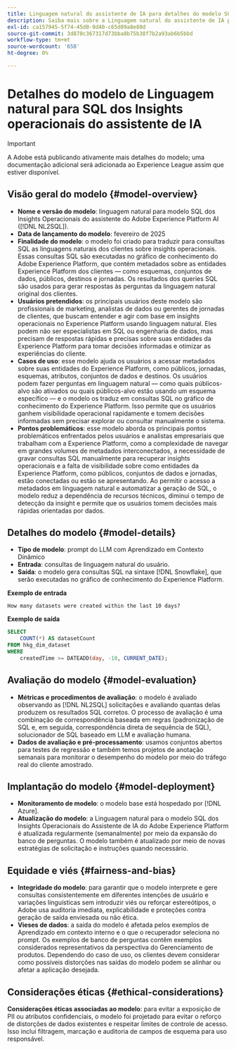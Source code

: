 ```yaml
---
title: Linguagem natural do assistente de IA para detalhes do modelo SQL
description: Saiba mais sobre a Linguagem natural do assistente de IA para o modelo de IA do SQL.
exl-id: ca157945-5f74-45d0-9d40-c65d09a8e80d
source-git-commit: 3d870c367317d73bba8b75b38f7b2a93ab6b5bbd
workflow-type: tm+mt
source-wordcount: '658'
ht-degree: 0%

---
```


# Detalhes do modelo de Linguagem natural para SQL dos Insights operacionais do assistente de IA

>[!IMPORTANT]
>
>A Adobe está publicando ativamente mais detalhes do modelo; uma documentação adicional será adicionada ao Experience League assim que estiver disponível.

## Visão geral do modelo {#model-overview}

* **Nome e versão do modelo**: linguagem natural para modelo SQL dos Insights Operacionais do assistente do Adobe Experience Platform AI ([!DNL NL2SQL]).
* **Data de lançamento do modelo**: fevereiro de 2025
* **Finalidade do modelo**: o modelo foi criado para traduzir para consultas SQL as linguagens naturais dos clientes sobre insights operacionais. Essas consultas SQL são executadas no gráfico de conhecimento do Adobe Experience Platform, que contém metadados sobre as entidades Experience Platform dos clientes — como esquemas, conjuntos de dados, públicos, destinos e jornadas. Os resultados dos queries SQL são usados para gerar respostas às perguntas da linguagem natural original dos clientes.
* **Usuários pretendidos**: os principais usuários deste modelo são profissionais de marketing, analistas de dados ou gerentes de jornadas de clientes, que buscam entender e agir com base em insights operacionais no Experience Platform usando linguagem natural. Eles podem não ser especialistas em SQL ou engenharia de dados, mas precisam de respostas rápidas e precisas sobre suas entidades da Experience Platform para tomar decisões informadas e otimizar as experiências do cliente.
* **Casos de uso**: esse modelo ajuda os usuários a acessar metadados sobre suas entidades do Experience Platform, como públicos, jornadas, esquemas, atributos, conjuntos de dados e destinos. Os usuários podem fazer perguntas em linguagem natural — como quais públicos-alvo são ativados ou quais públicos-alvo estão usando um esquema específico — e o modelo os traduz em consultas SQL no gráfico de conhecimento do Experience Platform. Isso permite que os usuários ganhem visibilidade operacional rapidamente e tomem decisões informadas sem precisar explorar ou consultar manualmente o sistema.
* **Pontos problemáticos**: esse modelo aborda os principais pontos problemáticos enfrentados pelos usuários e analistas empresariais que trabalham com a Experience Platform, como a complexidade de navegar em grandes volumes de metadados interconectados, a necessidade de gravar consultas SQL manualmente para recuperar insights operacionais e a falta de visibilidade sobre como entidades da Experience Platform, como públicos, conjuntos de dados e jornadas, estão conectadas ou estão se apresentando. Ao permitir o acesso a metadados em linguagem natural e automatizar a geração de SQL, o modelo reduz a dependência de recursos técnicos, diminui o tempo de detecção da insight e permite que os usuários tomem decisões mais rápidas orientadas por dados.

## Detalhes do modelo {#model-details}

* **Tipo de modelo**: prompt do LLM com Aprendizado em Contexto Dinâmico
* **Entrada**: consultas de linguagem natural do usuário.
* **Saída**: o modelo gera consultas SQL na sintaxe [!DNL Snowflake], que serão executadas no gráfico de conhecimento do Experience Platform.

**Exemplo de entrada**

```console
How many datasets were created within the last 10 days?
```

**Exemplo de saída**

```SQL
SELECT
    COUNT(*) AS datasetCount 
FROM hkg_dim_dataset 
WHERE
    createdTime >= DATEADD(day, -10, CURRENT_DATE);
```

## Avaliação do modelo {#model-evaluation}

* **Métricas e procedimentos de avaliação**: o modelo é avaliado observando as [!DNL NL2SQL] solicitações e avaliando quantas delas produzem os resultados SQL corretos. O processo de avaliação é uma combinação de correspondência baseada em regras (padronização de SQL e, em seguida, correspondência direta de sequência de SQL), solucionador de SQL baseado em LLM e avaliação humana.
* **Dados de avaliação e pré-processamento**: usamos conjuntos abertos para testes de regressão e também temos projetos de anotação semanais para monitorar o desempenho do modelo por meio do tráfego real do cliente amostrado.

## Implantação do modelo {#model-deployment}

* **Monitoramento de modelo**: o modelo base está hospedado por [!DNL Azure].
* **Atualização do modelo**: a Linguagem natural para o modelo SQL dos Insights Operacionais do Assistente de IA do Adobe Experience Platform é atualizada regularmente (semanalmente) por meio da expansão do banco de perguntas. O modelo também é atualizado por meio de novas estratégias de solicitação e instruções quando necessário.

## Equidade e viés {#fairness-and-bias}

* **Integridade do modelo**: para garantir que o modelo interprete e gere consultas consistentemente em diferentes intenções de usuário e variações linguísticas sem introduzir viés ou reforçar estereótipos, o Adobe usa auditoria imediata, explicabilidade e proteções contra geração de saída enviesada ou não ética.
* **Vieses de dados**: a saída do modelo é afetada pelos exemplos de Aprendizado em contexto interno e o que o recuperador seleciona no prompt. Os exemplos de banco de perguntas contêm exemplos considerados representativos da perspectiva do Gerenciamento de produtos. Dependendo do caso de uso, os clientes devem considerar como possíveis distorções nas saídas do modelo podem se alinhar ou afetar a aplicação desejada.

## Considerações éticas {#ethical-considerations}

**Considerações éticas associadas ao modelo**: para evitar a exposição de PII ou atributos confidenciais, o modelo foi projetado para evitar o reforço de distorções de dados existentes e respeitar limites de controle de acesso. Isso inclui filtragem, marcação e auditoria de campos de esquema para uso responsável.
